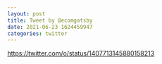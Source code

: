 ```yaml
--- 
layout: post 
title: Tweet by @ecomgatsby 
date: 2021-06-23 1624459947 
categories: twitter 
--- 
```

https://twitter.com/o/status/1407713145880158213